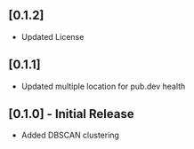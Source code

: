 ## [0.1.2]
- Updated License

## [0.1.1]
- Updated multiple location for pub.dev health

## [0.1.0] - Initial Release
- Added DBSCAN clustering

